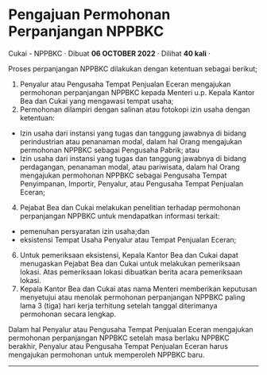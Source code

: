 Pengajuan Permohonan Perpanjangan NPPBKC
========================================

Cukai - NPPBKC · Dibuat **06 OCTOBER 2022** · Dilihat **40 kali** ·

Proses perpanjangan NPPBKC dilakukan dengan ketentuan sebagai berikut;

1.  Penyalur atau Pengusaha Tempat Penjualan Eceran mengajukan permohonan perpanjangan NPPBKC kepada Menteri u.p. Kepala Kantor Bea dan Cukai yang mengawasi tempat usaha;
2.  Permohonan dilampiri dengan salinan atau fotokopi izin usaha dengan ketentuan:

*   Izin usaha dari instansi yang tugas dan tanggung jawabnya di bidang perindustrian atau penanaman modal, dalam hal Orang mengajukan permohonan NPPBKC sebagai Pengusaha Pabrik; atau
*   Izin usaha dari instansi yang tugas dan tanggung jawabnya di bidang perdagangan, penanaman modal, atau pariwisata, dalam hal Orang mengajukan permohonan NPPBKC sebagai Pengusaha Tempat Penyimpanan, Importir, Penyalur, atau Pengusaha Tempat Penjualan Eceran;

4.  Pejabat Bea dan Cukai melakukan penelitian terhadap permohonan perpanjangan NPPBKC untuk mendapatkan informasi terkait:

*   pemenuhan persyaratan izin usaha;dan
*   eksistensi Tempat Usaha Penyalur atau Tempat Penjualan Eceran;

6.  Untuk pemeriksaan eksistensi, Kepala Kantor Bea dan Cukai dapat menugaskan Pejabat Bea dan Cukai untuk melakukan pemeriksaan lokasi. Atas pemeriksaan lokasi dibuatkan berita acara pemeriksaan lokasi.
7.  Kepala Kantor Bea dan Cukai atas nama Menteri memberikan keputusan menyetujui atau menolak permohonan perpanjangan NPPBKC paling lama 3 (tiga) hari kerja terhitung setelah tanggal diterimanya permohonan secara lengkap.

Dalam hal Penyalur atau Pengusaha Tempat Penjualan Eceran mengajukan permohonan perpanjangan NPPBKC setelah masa berlaku NPPBKC berakhir, Penyalur atau Pengusaha Tempat Penjualan Eceran harus mengajukan permohonan untuk memperoleh NPPBKC baru.

  
  
  

* * *